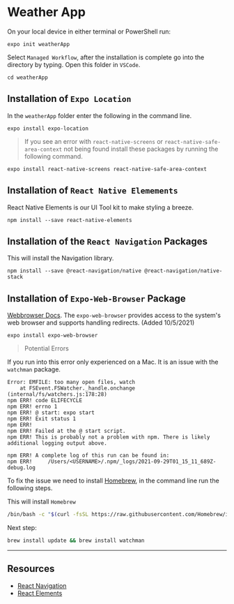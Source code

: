 # Weather App

On your local device in either terminal or PowerShell run:

`expo init weatherApp`

Select `Managed Workflow`, after the installation is complete go into the directory by typing. Open this folder in `VSCode`.

`cd weatherApp`

## Installation of `Expo Location`

In the `weatherApp` folder enter the following in the command line.

```
expo install expo-location
```

> If you see an error with `react-native-screens` or `react-native-safe-area-context` not being found install these packages by running the following command.

```
expo install react-native-screens react-native-safe-area-context
```

## Installation of `React Native Elemements`

React Native Elements is our UI Tool kit to make styling a breeze.

```
npm install --save react-native-elements
```

## Installation of the `React Navigation` Packages

This will install the Navigation library.

```
npm install --save @react-navigation/native @react-navigation/native-stack 
```

## Installation of `Expo-Web-Browser` Package

[Webbrowser Docs](https://docs.expo.dev/versions/v42.0.0/sdk/webbrowser/). The `expo-web-browser` provides access to the system's web browser and supports handling redirects. (Added 10/5/2021)

```
expo install expo-web-browser
```

> Potential Errors

If you run into this error only experienced on a Mac. It is an issue with the `watchman` package.

```
Error: EMFILE: too many open files, watch
    at FSEvent.FSWatcher._handle.onchange (internal/fs/watchers.js:178:28)
npm ERR! code ELIFECYCLE
npm ERR! errno 1
npm ERR! @ start: expo start
npm ERR! Exit status 1
npm ERR! 
npm ERR! Failed at the @ start script.
npm ERR! This is probably not a problem with npm. There is likely additional logging output above.

npm ERR! A complete log of this run can be found in:
npm ERR!     /Users/<USERNAME>/.npm/_logs/2021-09-29T01_15_11_689Z-debug.log
```

To fix the issue we need to install [Homebrew](https://brew.sh/), in the command line run the following steps.

This will install `Homebrew`
```bash
/bin/bash -c "$(curl -fsSL https://raw.githubusercontent.com/Homebrew/install/HEAD/install.sh)"
```

Next step:

```bash
brew install update && brew install watchman
```
---

## Resources
- [React Navigation](https://reactnavigation.org/)
- [React Elements](https://reactnativeelements.com/docs)
